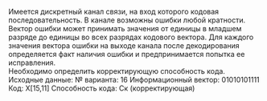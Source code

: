 Имеется дискретный канал связи, на вход которого кодовая последовательность. В канале возможны ошибки любой кратности. Вектор ошибки может принимать значения от единицы в младшем разряде до единицы во всех разрядах кодового вектора. Для каждого значения вектора ошибки на выходе канала после декодирования определяется факт наличия ошибки и предпринимается попытка ее исправления.  
Необходимо определить корректирующую способность кода.
Исходные данные:
№ варианта: 16
Информационный вектор: 01010101111
Код:  X[15,11]
Способность кода: Ск (корректирующая)
